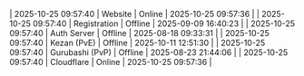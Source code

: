 | 2025-10-25 09:57:40 | Website | Online | 2025-10-25 09:57:36 |
| 2025-10-25 09:57:40 | Registration | Offline | 2025-09-09 16:40:23 |
| 2025-10-25 09:57:40 | Auth Server | Offline | 2025-08-18 09:33:31 |
| 2025-10-25 09:57:40 | Kezan (PvE) | Offline | 2025-10-11 12:51:30 |
| 2025-10-25 09:57:40 | Gurubashi (PvP) | Offline | 2025-08-23 21:44:06 |
| 2025-10-25 09:57:40 | Cloudflare | Online | 2025-10-25 09:57:36 |
